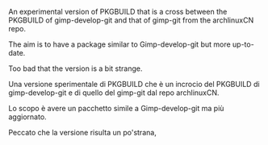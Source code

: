 An experimental version of PKGBUILD that is a cross between the PKGBUILD of gimp-develop-git and that of gimp-git from the archlinuxCN repo.

The aim is to have a package similar to Gimp-develop-git but more up-to-date.

Too bad that the version is a bit strange.


Una versione sperimentale di PKGBUILD che è un incrocio del PKGBUILD di gimp-develop-git e di quello del gimp-git dal repo archlinuxCN.

Lo scopo è avere un pacchetto simile a Gimp-develop-git ma più aggiornato.

Peccato che la versione risulta un po'strana,
